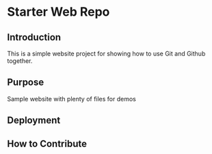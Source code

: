# Starter Web Repo

## Introduction

This is a simple website project for
showing how to use Git and Github together.

## Purpose

Sample website with plenty of files for demos

## Deployment

## How to Contribute